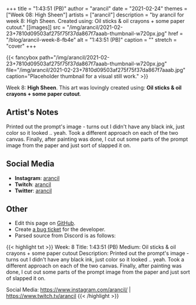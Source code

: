 +++
title =       "1:43:51 (PB)"
author =      "arancil"
date =        "2021-02-24"
themes =      ["Week 08: High Sheen"]
artists =     ["arancil"]
description = "by arancil for week 8: High Sheen. Created using: Oil sticks & oil crayons + some paper cutout."
[[images]]
      src = "/img/arancil/2021-02-23+7810d09503af275f75f37da867f7aaab-thumbnail-w720px.jpg"
      href = "/blog/arancil-week-8-fb4e"
      alt = "1:43:51 (PB)"
      caption = ""
      stretch = "cover"
+++

{{< fancybox path="/img/arancil/2021-02-23+7810d09503af275f75f37da867f7aaab-thumbnail-w720px.jpg" file="/img/arancil/2021-02-23+7810d09503af275f75f37da867f7aaab.jpg" caption="Placeholder thumbnail for a visual still work." >}}


Week 8: **High Sheen**. This art was lovingly created using: **Oil sticks & oil crayons + some paper cutout**.

## Artist's Notes

Printed out the prompt's image - turns out I didn't have any black ink, just color so it looked .. yeah. Took a different approach on each of the two canvas. Finally, after painting was done, I cut out some parts of the prompt image from the paper and just sort of slapped it on.

## Social Media

- **Instagram**: <a href='https://instagram.com/arancil' target='_blank'>arancil</a>
- **Twitch**: <a href='https://twitch.tv/arancil' target='_blank'>arancil</a>
- **Twitter**: <a href='https://twitter.com/arancil' target='_blank'>arancil</a>

## Other

- Edit this page on [GitHub](https://github.com/teaminkling/web-refresh/edit/main/content/blog/arancil-week-8-fb4e.md).
- Create [a bug ticket](https://github.com/teaminkling/web-refresh/issues/new?assignees=&labels=bug&template=problem-report.md&title=) for the developer.
- Parsed source from Discord is as follows:

{{< highlight txt >}}
Week: 8
Title: 1:43:51 (PB)
Medium: Oil sticks & oil crayons + some paper cutout
Description: Printed out the prompt's image - turns out I didn't have any black ink, just color so it looked .. yeah. Took a different approach on each of the two canvas. Finally, after painting was done, I cut out some parts of the prompt image from the paper and just sort of slapped it on.

Social Media: https://www.instagram.com/arancil/ | https://www.twitch.tv/arancil
{{< /highlight >}}